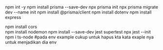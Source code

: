 npm int -y
npm install prisma --save-dev
npx prisma init
npx prisma migrate dev --name init
npm install @prisma/client
npm install dotenv
npm install express

npm install cors   
npm install nodemon
npm install --save-dev jest supertest
npx jest --init
npm i ts-node
#pada env example cukup untuk hapus kta kata exaple nya untuk menjadikan dia env
